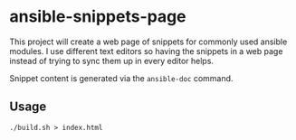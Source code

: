# ansible-snippets-page

This project will create a web page of snippets for commonly used ansible modules.
I use different text editors so having the snippets in a web page instead of trying to sync them up in every editor helps.

Snippet content is generated via the `ansible-doc` command.

## Usage
```
./build.sh > index.html
```
